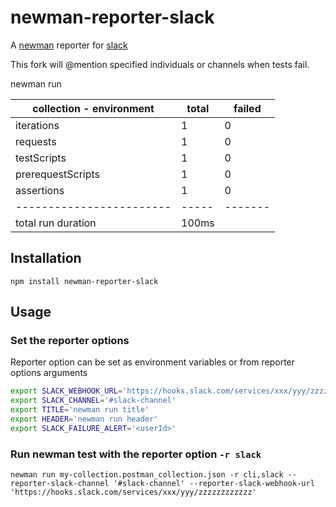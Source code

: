 # newman-reporter-slack

A [newman](https://github.com/postmanlabs/newman) reporter for [slack](https://slack.com/)

This fork will @mention specified individuals or channels when tests fail.

newman run

| collection - environment | total | failed  |
|--------------------------|-------|---------|
| iterations               | 1     | 0       |
| requests                 | 1     | 0       |
| testScripts              | 1     | 0       |
| prerequestScripts        | 1     | 0       |
| assertions               | 1     | 0       |
| ------------------------ | ----- | ------- |
| total run duration       | 100ms |         |

## Installation

```npm install newman-reporter-slack```

## Usage

### Set the reporter options

Reporter option can be set as environment variables or from reporter options arguments

```sh
export SLACK_WEBHOOK_URL='https://hooks.slack.com/services/xxx/yyy/zzzzzzzzzzzz'
export SLACK_CHANNEL='#slack-channel'
export TITLE='newman run title'
export HEADER='newman run header'
export SLACK_FAILURE_ALERT='<userId>'
```

### Run newman test with the reporter option `-r slack`

```newman run my-collection.postman_collection.json -r cli,slack --reporter-slack-channel '#slack-channel' --reporter-slack-webhook-url 'https://hooks.slack.com/services/xxx/yyy/zzzzzzzzzzzz'```
